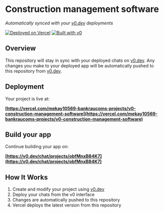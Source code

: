 # Construction management software

*Automatically synced with your [v0.dev](https://v0.dev) deployments*

[![Deployed on Vercel](https://img.shields.io/badge/Deployed%20on-Vercel-black?style=for-the-badge&logo=vercel)](https://vercel.com/mekay10569-bankraucoms-projects/v0-construction-management-software)
[![Built with v0](https://img.shields.io/badge/Built%20with-v0.dev-black?style=for-the-badge)](https://v0.dev/chat/projects/obfMnxB84K7)

## Overview

This repository will stay in sync with your deployed chats on [v0.dev](https://v0.dev).
Any changes you make to your deployed app will be automatically pushed to this repository from [v0.dev](https://v0.dev).

## Deployment

Your project is live at:

**[https://vercel.com/mekay10569-bankraucoms-projects/v0-construction-management-software](https://vercel.com/mekay10569-bankraucoms-projects/v0-construction-management-software)**

## Build your app

Continue building your app on:

**[https://v0.dev/chat/projects/obfMnxB84K7](https://v0.dev/chat/projects/obfMnxB84K7)**

## How It Works

1. Create and modify your project using [v0.dev](https://v0.dev)
2. Deploy your chats from the v0 interface
3. Changes are automatically pushed to this repository
4. Vercel deploys the latest version from this repository